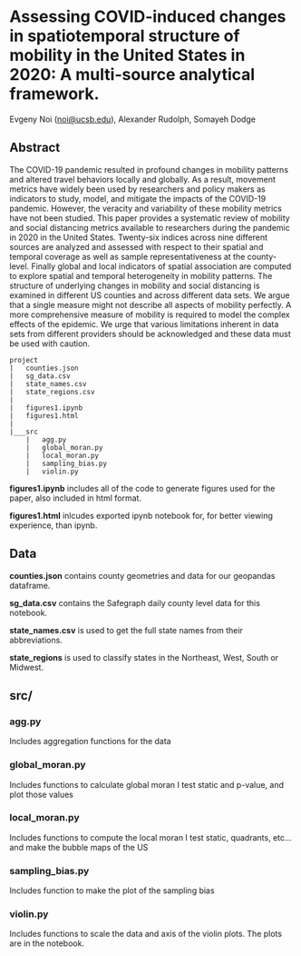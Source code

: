 # Assessing COVID-induced changes in spatiotemporal structure of mobility in the United States in 2020: A multi-source analytical framework.

Evgeny Noi (noi@ucsb.edu), Alexander Rudolph, Somayeh Dodge

## Abstract

The COVID-19 pandemic resulted in profound changes in mobility patterns and altered travel behaviors locally and globally. As a result, movement metrics have widely been used by researchers and policy makers as indicators to study, model, and mitigate the impacts of the COVID-19 pandemic. However, the veracity and variability of these mobility metrics have not been studied. This paper provides a systematic review of mobility and social distancing metrics available to researchers during the pandemic in 2020 in the United States. Twenty-six indices across nine different sources are analyzed and assessed with respect to their spatial and temporal coverage as well as sample representativeness at the county-level. Finally global and local indicators of spatial association are computed to explore spatial and temporal heterogeneity in mobility patterns. The structure of underlying changes in mobility and social distancing is examined in different US counties and across different data sets. We argue that a single measure might not describe all aspects of mobility perfectly. A more comprehensive measure of mobility is required to model the complex effects of the epidemic. We urge that various limitations inherent in data sets from different providers should be acknowledged and these data must be used with caution.

```
project
|   counties.json
|   sg_data.csv
|   state_names.csv
|   state_regions.csv
|
|   figures1.ipynb
|   figures1.html
|
|___src
    |   agg.py
    |   global_moran.py
    |   local_moran.py
    |   sampling_bias.py
    |   violin.py
```

**figures1.ipynb** includes all of the code to generate figures used for the paper, also included in html format.

**figures1.html** inlcudes exported ipynb notebook for, for better viewing experience, than ipynb.

## Data

**counties.json** contains county geometries and data for our geopandas dataframe.

**sg_data.csv** contains the Safegraph daily county level data for this notebook.

**state_names.csv** is used to get the full state names from their abbreviations.

**state_regions** is used to classify states in the Northeast, West, South or Midwest.

## src/

### agg.py

Includes aggregation functions for the data

### global_moran.py

Includes functions to calculate global moran I test static and p-value, and plot those values

### local_moran.py

Includes functions to compute the local moran I test static, quadrants, etc... and make the bubble maps of the US

### sampling_bias.py

Includes function to make the plot of the sampling bias

### violin.py

Includes functions to scale the data and axis of the violin plots. The plots are in the notebook.
